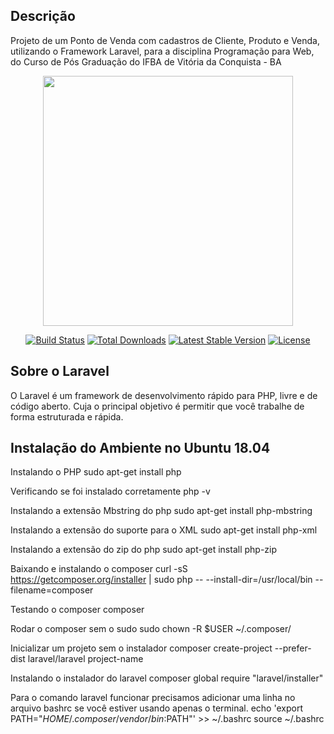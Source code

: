 ## Descrição

Projeto de um Ponto de Venda com cadastros de Cliente, Produto e Venda, utilizando o Framework Laravel, para a disciplina Programação para Web, do Curso de Pós Graduação do IFBA de Vitória da Conquista - BA

<p align="center"><img src="https://res.cloudinary.com/dtfbvvkyp/image/upload/v1566331377/laravel-logolockup-cmyk-red.svg" width="400"></p>

<p align="center">
<a href="https://travis-ci.org/laravel/framework"><img src="https://travis-ci.org/laravel/framework.svg" alt="Build Status"></a>
<a href="https://packagist.org/packages/laravel/framework"><img src="https://poser.pugx.org/laravel/framework/d/total.svg" alt="Total Downloads"></a>
<a href="https://packagist.org/packages/laravel/framework"><img src="https://poser.pugx.org/laravel/framework/v/stable.svg" alt="Latest Stable Version"></a>
<a href="https://packagist.org/packages/laravel/framework"><img src="https://poser.pugx.org/laravel/framework/license.svg" alt="License"></a>
</p>

## Sobre o Laravel

O Laravel é um framework de desenvolvimento rápido para PHP, livre e de código aberto. Cuja o principal objetivo é permitir que você trabalhe de forma estruturada e rápida.

## Instalação do Ambiente no Ubuntu 18.04

Instalando o PHP
    sudo apt-get install php

Verificando se foi instalado corretamente
    php -v

Instalando a extensão Mbstring do php
    sudo apt-get install php-mbstring

Instalando a extensão do suporte para o XML
    sudo apt-get install php-xml
    
Instalando a extensão do zip do php
    sudo apt-get install php-zip

Baixando e instalando o composer
    curl -sS https://getcomposer.org/installer | sudo php -- --install-dir=/usr/local/bin --filename=composer

Testando o composer
    composer

Rodar o composer sem o sudo
    sudo chown -R $USER ~/.composer/

Inicializar um projeto sem o instalador
    composer create-project --prefer-dist laravel/laravel project-name
    
Instalando o instalador do laravel
    composer global require "laravel/installer"

Para o comando laravel funcionar precisamos adicionar uma linha no arquivo bashrc se você estiver usando apenas o terminal.
    echo 'export PATH="$HOME/.composer/vendor/bin:$PATH"' >> ~/.bashrc
    source ~/.bashrc
